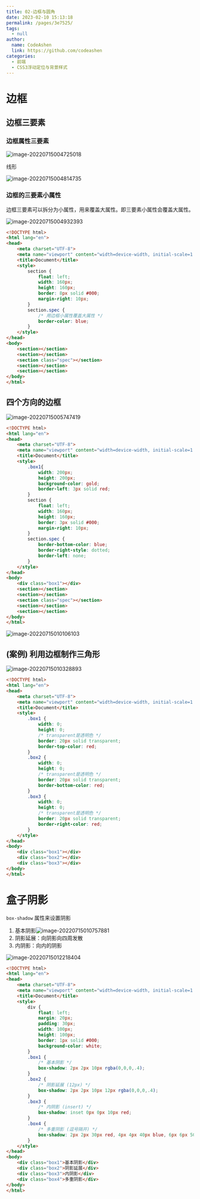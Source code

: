 ```yaml
---
title: 02-边框与圆角
date: 2023-02-10 15:13:18
permalink: /pages/3e7525/
tags: 
  - null
author: 
  name: CodeAshen
  link: https://github.com/codeashen
categories: 
  - 前端
  - CSS3浮动定位与背景样式
---
```



# 边框

## 边框三要素

### 边框属性三要素

![image-20220715004725018](https://cc.hjfile.cn/cc/img/20220715/2022071512472682197458.png)

线形

![image-20220715004814735](https://cc.hjfile.cn/cc/img/20220715/2022071512481663664070.png)

### 边框的三要素小属性

边框三要素可以拆分为小属性，用来覆盖大属性。即三要素小属性会覆盖大属性。

![image-20220715004932393](https://cc.hjfile.cn/cc/img/20220715/2022071512493429644283.png)

```html
<!DOCTYPE html>
<html lang="en">
<head>
    <meta charset="UTF-8">
    <meta name="viewport" content="width=device-width, initial-scale=1.0">
    <title>Document</title>
    <style>
        section {
            float: left;
            width: 160px;
            height: 160px;
            border: 8px solid #000;
            margin-right: 10px;
        }
        section.spec {
            /* 用边框小属性覆盖大属性 */
            border-color: blue;
        }
    </style>
</head>
<body>
    <section></section>
    <section></section>
    <section class="spec"></section>
    <section></section>
    <section></section>
</body>
</html>
```

## 四个方向的边框

![image-20220715005747419](https://cc.hjfile.cn/cc/img/20220715/2022071512574926387552.png)

```html
<!DOCTYPE html>
<html lang="en">
<head>
    <meta charset="UTF-8">
    <meta name="viewport" content="width=device-width, initial-scale=1.0">
    <title>Document</title>
    <style>
        .box1{
            width: 200px;
            height: 200px;
            background-color: gold;
            border-left: 3px solid red;
        }
        section {
            float: left;
            width: 160px;
            height: 160px;
            border: 3px solid #000;
            margin-right: 10px;
        }
        section.spec {
            border-bottom-color: blue;
            border-right-style: dotted;
            border-left: none;
        }
    </style>
</head>
<body>
    <div class="box1"></div>
    <section></section>
    <section></section>
    <section class="spec"></section>
    <section></section>
    <section></section>
</body>
</html>
```

![image-20220715010106103](https://cc.hjfile.cn/cc/img/20220715/2022071501010780757807.png)

## (案例) 利用边框制作三角形

![image-20220715010328893](https://cc.hjfile.cn/cc/img/20220715/2022071501033049938274.png)

```html
<!DOCTYPE html>
<html lang="en">
<head>
    <meta charset="UTF-8">
    <meta name="viewport" content="width=device-width, initial-scale=1.0">
    <title>Document</title>
    <style>
        .box1 {
            width: 0;
            height: 0;
            /* transparent是透明色 */
            border: 20px solid transparent;
            border-top-color: red;
        }
        .box2 {
            width: 0;
            height: 0;
            /* transparent是透明色 */
            border: 20px solid transparent;
            border-bottom-color: red;
        }
        .box3 {
            width: 0;
            height: 0;
            /* transparent是透明色 */
            border: 20px solid transparent;
            border-right-color: red;
        }
    </style>
</head>
<body>
    <div class="box1"></div>
    <div class="box2"></div>
    <div class="box3"></div>
</body>
</html>
```

# 盒子阴影

`box-shadow` 属性来设置阴影

1. 基本阴影![image-20220715010757881](https://cc.hjfile.cn/cc/img/20220715/2022071501075956786592.png)
2. 阴影延展：向阴影向四周发散
3. 内阴影：向内的阴影

![image-20220715012218404](https://cc.hjfile.cn/cc/img/20220715/2022071501222021776969.png)

```html
<!DOCTYPE html>
<html lang="en">
<head>
    <meta charset="UTF-8">
    <meta name="viewport" content="width=device-width, initial-scale=1.0">
    <title>Document</title>
    <style>
        div {
            float: left;
            margin: 20px;
            padding: 30px;
            width: 100px;
            height: 100px;
            border: 1px solid #000;
            background-color: white;
        }
        .box1 {
            /* 基本阴影 */
            box-shadow: 2px 2px 10px rgba(0,0,0,.4);
        }
        .box2 {
            /* 阴影延展 (12px) */
            box-shadow: 2px 2px 10px 12px rgba(0,0,0,.4);
        }
        .box3 {
            /* 内阴影 (insert) */
            box-shadow: inset 0px 0px 10px red;
        }
        .box4 {
            /* 多重阴影 (逗号隔开) */
            box-shadow: 2px 2px 30px red, 4px 4px 40px blue, 6px 6px 50px green, inset 0px 0px 6px orange;
        }
    </style>
</head>
<body>
    <div class="box1">基本阴影</div>
    <div class="box2">阴影延展</div>
    <div class="box3">内阴影</div>
    <div class="box4">多重阴影</div>
</body>
</html>
```

